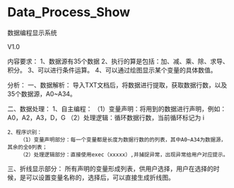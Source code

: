 # Data_Process_Show
数据编程显示系统

V1.0

内容要求：
1、数据源有35个数据
2、执行的算是包括：加、减、乘、除、求导、积分。
3、可以进行条件运算。
4、可以通过绘图显示某个变量的具体数值。

分析：
一、数据解析：
	导入TXT文档后，将数据进行提取，获取数据行数，以及35个数据源，A0~A34。

二、数据处理：
	1、自主编程：
		（1）变量声明：将用到的数据进行声明，例如：A0，A2，A3，D，G
		（2）处理逻辑：循环数据行数，当前循环标记为 i

	2、程序识别：
		（1）变量声明部分：每一个变量都是长度为数据行数的的列表，其中A0~A34为数据源，其余的全0列表；
		（2）处理逻辑部分：直接使用exec（xxxxx）,并捕捉异常，出现异常给用户对应提示。
三、折线显示部分：
	所有声明的变量形成列表，供用户选择，用户在选择的时候，是可以设置变量名称的，选择后，可以直接生成折线图。


